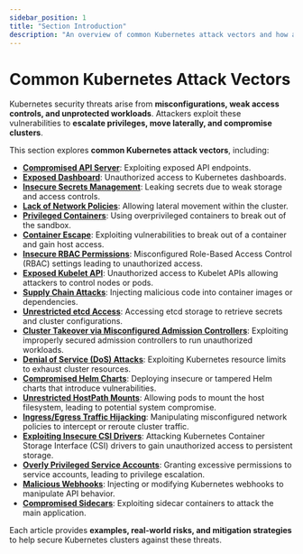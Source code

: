 ```yaml
---
sidebar_position: 1
title: "Section Introduction"
description: "An overview of common Kubernetes attack vectors and how attackers exploit misconfigurations."
---
```


# Common Kubernetes Attack Vectors

Kubernetes security threats arise from **misconfigurations, weak access controls, and unprotected workloads**. Attackers exploit these vulnerabilities to **escalate privileges, move laterally, and compromise clusters**.

This section explores **common Kubernetes attack vectors**, including:

- **[Compromised API Server](/docs/attack_vectors/compromised_api_server)**: Exploiting exposed API endpoints.
- **[Exposed Dashboard](/docs/attack_vectors/exposed_dashboard)**: Unauthorized access to Kubernetes dashboards.
- **[Insecure Secrets Management](/docs/attack_vectors/insecure_secrets_management)**: Leaking secrets due to weak storage and access controls.
- **[Lack of Network Policies](/docs/attack_vectors/lack_of_network_policies)**: Allowing lateral movement within the cluster.
- **[Privileged Containers](/docs/attack_vectors/privileged_containers)**: Using overprivileged containers to break out of the sandbox.
- **[Container Escape](/docs/attack_vectors/container_escape)**: Exploiting vulnerabilities to break out of a container and gain host access.
- **[Insecure RBAC Permissions](/docs/attack_vectors/insecure_rbac_permissions)**: Misconfigured Role-Based Access Control (RBAC) settings leading to unauthorized access.
- **[Exposed Kubelet API](/docs/attack_vectors/exposed_kubelet_api)**: Unauthorized access to Kubelet APIs allowing attackers to control nodes or pods.
- **[Supply Chain Attacks](/docs/attack_vectors/supply_chain_attacks)**: Injecting malicious code into container images or dependencies.
- **[Unrestricted etcd Access](/docs/attack_vectors/unrestricted_etcd_access)**: Accessing etcd storage to retrieve secrets and cluster configurations.
- **[Cluster Takeover via Misconfigured Admission Controllers](/docs/attack_vectors/misconfigured_admission_controllers)**: Exploiting improperly secured admission controllers to run unauthorized workloads.
- **[Denial of Service (DoS) Attacks](/docs/attack_vectors/ddos_attacks)**: Exploiting Kubernetes resource limits to exhaust cluster resources.
- **[Compromised Helm Charts](/docs/attack_vectors/supply_chain_attacks)**: Deploying insecure or tampered Helm charts that introduce vulnerabilities.
- **[Unrestricted HostPath Mounts](/docs/attack_vectors/unrestricted_hostpath_mounts)**: Allowing pods to mount the host filesystem, leading to potential system compromise.
- **[Ingress/Egress Traffic Hijacking](/docs/attack_vectors/traffic_hijacking)**: Manipulating misconfigured network policies to intercept or reroute cluster traffic.
- **[Exploiting Insecure CSI Drivers](/docs/attack_vectors/insecure_csi_drivers)**: Attacking Kubernetes Container Storage Interface (CSI) drivers to gain unauthorized access to persistent storage.
- **[Overly Privileged Service Accounts](/docs/attack_vectors/privileged_service_accounts)**: Granting excessive permissions to service accounts, leading to privilege escalation.
- **[Malicious Webhooks](/docs/attack_vectors/malicious_webhooks)**: Injecting or modifying Kubernetes webhooks to manipulate API behavior.
- **[Compromised Sidecars](/docs/attack_vectors/compromised_sidecars)**: Exploiting sidecar containers to attack the main application.

Each article provides **examples, real-world risks, and mitigation strategies** to help secure Kubernetes clusters against these threats.

